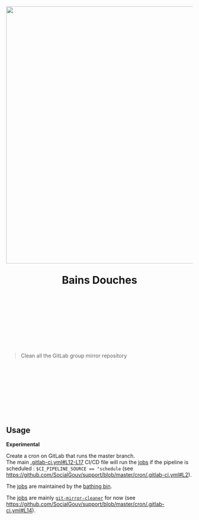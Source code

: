 <br>
<br>

<br>
<br>

<br>
<br>

<br>
<br>

<h1 align="center">
  <img src=https://media.giphy.com/media/3o7WIAevY5uEJGLC3C/giphy.gif width=693>
  <p align="center">Bains Douches</p>
</h1>

<br>
<br>

<br>
<br>

<br>
<br>

<br>
<br>

> Clean all the GitLab group mirror repository 

<br>
<br>

<br>
<br>

<br>
<br>

<br>
<br>

## Usage 

**Experimental**

Create a cron on GitLab that runs the master branch.  
The main [.gitlab-ci.yml#L12-L17](https://github.com/SocialGouv/support/blob/master/.gitlab-ci.yml#L12-L17) CI/CD file will run the [jobs](./jobs/socialgouv.yml) if the pipeline is scheduled : `$CI_PIPELINE_SOURCE == "schedule` (see https://github.com/SocialGouv/support/blob/master/cron/.gitlab-ci.yml#L2).

The  [jobs](./jobs/socialgouv.yml) are maintained by the [bathing bin](./bin/bathing).

The  [jobs](./jobs/socialgouv.yml) are mainly [`git-mirror-cleaner`](https://github.com/SocialGouv/support/tree/master/maintenance/tools/git-mirror-cleaner) for now (see https://github.com/SocialGouv/support/blob/master/cron/.gitlab-ci.yml#L14).
